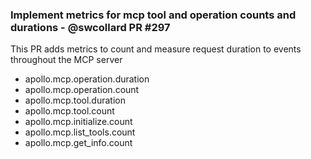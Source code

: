 ### Implement metrics for mcp tool and operation counts and durations - @swcollard PR #297

This PR adds metrics to count and measure request duration to events throughout the MCP server

* apollo.mcp.operation.duration
* apollo.mcp.operation.count
* apollo.mcp.tool.duration
* apollo.mcp.tool.count
* apollo.mcp.initialize.count
* apollo.mcp.list_tools.count
* apollo.mcp.get_info.count
